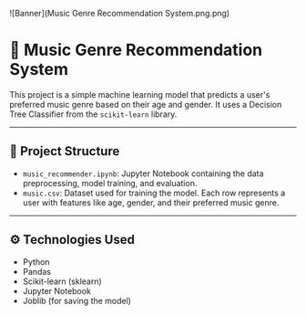 ![Banner](Music Genre Recommendation System.png.png)
# 🎵 Music Genre Recommendation System

This project is a simple machine learning model that predicts a user's preferred music genre based on their age and gender. It uses a Decision Tree Classifier from the `scikit-learn` library.

---

## 📂 Project Structure

- `music_recommender.ipynb`: Jupyter Notebook containing the data preprocessing, model training, and evaluation.
- `music.csv`: Dataset used for training the model. Each row represents a user with features like age, gender, and their preferred music genre.

---

## ⚙️ Technologies Used

- Python
- Pandas
- Scikit-learn (sklearn)
- Jupyter Notebook
- Joblib (for saving the model)
